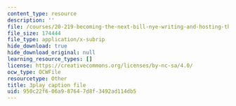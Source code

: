 ```yaml
---
content_type: resource
description: ''
file: /courses/20-219-becoming-the-next-bill-nye-writing-and-hosting-the-educational-show-january-iap-2015/950c22f606a987647d8f3492ad114db5_VQi6t2NfWig.srt
file_size: 174444
file_type: application/x-subrip
hide_download: true
hide_download_original: null
learning_resource_types: []
license: https://creativecommons.org/licenses/by-nc-sa/4.0/
ocw_type: OCWFile
resourcetype: Other
title: 3play caption file
uid: 950c22f6-06a9-8764-7d8f-3492ad114db5
---
```

